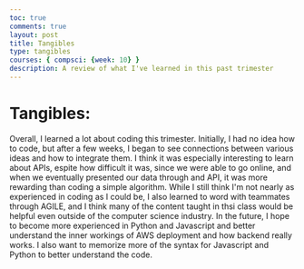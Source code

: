 ```yaml
---
toc: true
comments: true
layout: post
title: Tangibles
type: tangibles 
courses: { compsci: {week: 10} }
description: A review of what I've learned in this past trimester
---
```


# Tangibles:

Overall, I learned a lot about coding this trimester. Initially, I had no idea how to code, but after a few weeks, I began to see connections between various ideas and how to integrate them. I think it was especially interesting to learn about APIs, espite how difficult it was, since we were able to go online, and when we eventually presented our data through and API, it was more rewarding than coding a simple algorithm. While I still think I'm not nearly as experienced in coding as I could be, I also learned to word with teammates through AGILE, and I think many of the content taught in thsi class would be helpful even outside of the computer science industry.
In the future, I hope to become more experienced in Python and Javascript and better understand the inner workings of AWS deployment and how backend really works. I also want to memorize more of the syntax for Javascript and Python to better understand the code. 